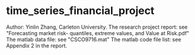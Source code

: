 # time_series_financial_project
Author: Yinlin Zhang, Carleton University.
The research project report: see "Forecasting market risk- quantiles, extreme values, and Value at Risk.pdf" 
The matlab data file: see "CSCO9716.mat"
The matlab code file list: see Appendix 2 in the report.
